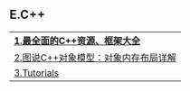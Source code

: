 <h2>E.C++</h2>

<table>
  <tr>
    <td><a href="http://www.codeceo.com/article/cpp-resource-framework.html" target="_blank"><strong>1.最全面的C++资源、框架大全</strong></a></td>
  </tr>
  <tr>
    <td><a href="http://www.cnblogs.com/QG-whz/p/4909359.html" target="_blank">2.图说C++对象模型：对象内存布局详解</a></td>
  </tr>
  <tr>
    <td><a href="http://www.leadwerks.com/werkspace/page/tutorials" target="_blank">3.Tutorials</a></td>
  </tr>
</table>
